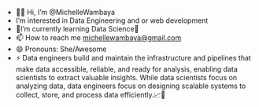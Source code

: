 - 👋👋 Hi, I’m @MichelleWambaya
-  I’m interested in Data Engineering and or web development
- 💞️I’m currently learning Data Science💞️
- 📫 How to reach me michellewambaya@gmail.com
- 😄 Pronouns: She/Awesome
- ⚡ Data engineers build and maintain the infrastructure and pipelines that make data accessible, reliable, and ready for analysis, enabling data scientists to extract valuable insights. While data scientists focus on analyzing data, data engineers focus on designing scalable systems to collect, store, and process data efficiently.📈💱

<!---
MichelleWambaya/MichelleWambaya is a ✨ special ✨ repository because its `README.md` (this file) appears on your GitHub profile.
You can click the Preview link to take a look at your changes.
--->
